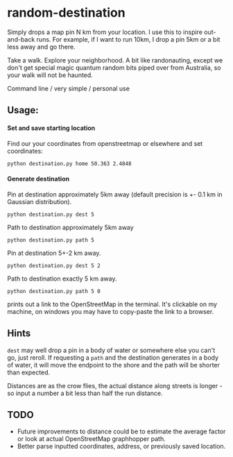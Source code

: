 # random-destination
Simply drops a map pin N km from your location.  I use this to inspire out-and-back runs.  For example, if I want to run 10km, I drop a pin 5km or a bit less away and go there.  

Take a walk.  Explore your neighborhood.  A bit like randonauting, except we don't get special magic quantum random bits piped over from Australia, so your walk will not be haunted.

Command line / very simple / personal use

## Usage:

#### Set and save starting location

Find our your coordinates from openstreetmap or elsewhere and set coordinates:

```python destination.py home 50.363 2.4848```

#### Generate destination

Pin at destination approximately 5km away (default precision is +- 0.1 km in Gaussian distribution).

```python destination.py dest 5```

Path to destination approximately 5km away 

```python destination.py path 5```

Pin at destination 5+-2 km away.

```python destination.py dest 5 2```

Path to destination exactly 5 km away.

```python destination.py path 5 0```

prints out a link to the OpenStreetMap in the terminal.  It's clickable on my machine, on windows you may have to copy-paste the link to a browser.

## Hints

``dest`` may well drop a pin in a body of water or somewhere else you can't go, just reroll.  If requesting a ```path``` and the destination generates in a body of water, it will move the endpoint to the shore and the path will be shorter than expected.

Distances are as the crow flies, the actual distance along streets is longer - so input a number a bit less than half the run distance.

## TODO
- Future improvements to distance could be to estimate the average factor or look at actual OpenStreetMap graphhopper path.
- Better parse inputted coordinates, address, or previously saved location.
